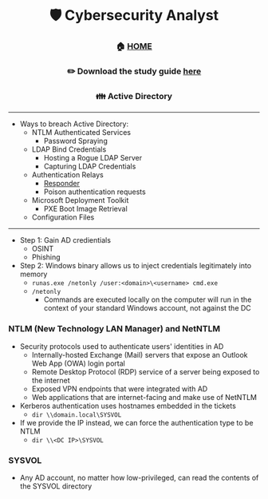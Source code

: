 <div align='center'>

# 🛡️ Cybersecurity Analyst

### 🏠 [HOME](README.md)
### ✏️ Download the study guide [here](https://comptiacdn.azureedge.net/webcontent/docs/default-source/exam-objectives/comptia-cysa-cs0-002-exam-objectives-(6-0).pdf?sfvrsn=86668f47_2)


### 👪 Active Directory

</div>

- - -
+ Ways to breach Active Directory:
   + NTLM Authenticated Services 
     + Password Spraying 
   + LDAP Bind Credentials
     + Hosting a Rogue LDAP Server
     + Capturing LDAP Credentials
   + Authentication Relays
     + [Responder](https://github.com/lgandx/Responder)
     + Poison authentication requests 
   + Microsoft Deployment Toolkit
     + PXE Boot Image Retrieval
   + Configuration Files

- - -

+ Step 1: Gain AD credientials
   + OSINT
   + Phishing
+ Step 2: Windows binary allows us to inject credentials legitimately into memory
   + `runas.exe /netonly /user:<domain>\<username> cmd.exe`
   + `/netonly`
      + Commands are executed locally on the computer will run in the context of your standard Windows account, not against the DC

### NTLM (New Technology LAN Manager) and NetNTLM
+ Security protocols used to authenticate users' identities in AD
  + Internally-hosted Exchange (Mail) servers that expose an Outlook Web App (OWA) login portal
  + Remote Desktop Protocol (RDP) service of a server being exposed to the internet
  + Exposed VPN endpoints that were integrated with AD
  + Web applications that are internet-facing and make use of NetNTLM
+ Kerberos authentication uses hostnames embedded in the tickets
   + `dir \\domain.local\SYSVOL`
+ If we provide the IP instead, we can force the authentication type to be NTLM
   + `dir \\<DC IP>\SYSVOL`

###  SYSVOL
+ Any AD account, no matter how low-privileged, can read the contents of the SYSVOL directory
